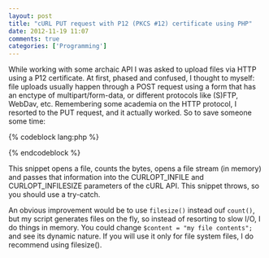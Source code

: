 ```yaml
---
layout: post
title: "cURL PUT request with P12 (PKCS #12) certificate using PHP"
date: 2012-11-19 11:07
comments: true
categories: ['Programming'] 
---
```

While working with some archaic API I was asked to upload files via HTTP using a P12 certificate. At first, phased and confused, I thought to myself: file uploads usually happen through a POST request using a form
that has an enctype of multipart/form-data, or different protocols like (S)FTP, WebDav, etc. Remembering some academia on the HTTP protocol, I resorted to the PUT request, and it actually worked. So to save someone
some time: 

{% codeblock lang:php %}
<?php
$content = file_get_contents("/path/to/file_you_want_to_upload.pdf");
$stream_length = count($content);
$fp = fopen("php://memory", "rw");
fputs($fp, $content);
rewind($fp);
curl_setopt($ch, CURLOPT_URL, $url="http://some.url/file_you_want_to_upload.pdf");
curl_setopt($ch, CURLOPT_RETURNTRANSFER, true);
curl_setopt($ch, CURLOPT_SSLCERT, "/path/to/certfile.p12");
curl_setopt($ch, CURLOPT_SSLCERTTYPE, "P12");
curl_setopt($ch, CURLOPT_SSLKEYPASSWD, "CertFilePassword");
// And if the HTTP endpoint requries HTTP Auth
//curl_setopt($ch, CURLOPT_USERPWD, $cfg['HTTP_AUTH_USER']. ":" . $cfg['HTTP_AUTH_PASS']);
curl_setopt($ch, CURLOPT_PUT, 1);
curl_setopt($ch, CURLOPT_INFILE, $put_file_handle);
curl_setopt($ch, CURLOPT_INFILESIZE, $stream_length);
$result = curl_exec($ch);
if($result === false) {
	throw new Exception("Curl Error on PUT file: ". curl_error($ch));
}
curl_close($ch);
fclose($ch);
?>
{% endcodeblock %}

This snippet opens a file, counts the bytes, opens a file stream (in memory) and passes that information into the CURLOPT_INFILE and CURLOPT_INFILESIZE parameters of the cURL API. This snippet throws, so you should use a try-catch.

An obvious improvement would be to use ```filesize()``` instead ouf ```count()```,
 but my script generates files on the fly, so instead of resorting to slow I/O, I do things in memory. You could change ```$content = "my file contents";``` and see its dynamic nature. If you will use it only for file system files, I do recommend using filesize().
